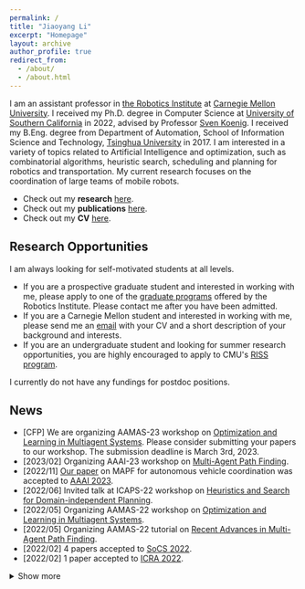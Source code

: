 ```yaml
---
permalink: /
title: "Jiaoyang Li"
excerpt: "Homepage"
layout: archive
author_profile: true
redirect_from: 
  - /about/
  - /about.html
---
```


I am an assistant professor in [the Robotics Institute](https://www.ri.cmu.edu/) at [Carnegie Mellon University](https://www.cmu.edu/). 
I received my Ph.D. degree in Computer Science at [University of Southern California](https://www.usc.edu/) in 2022, advised by Professor [Sven Koenig](http://idm-lab.org/index.html).
I received my B.Eng. degree from Department of Automation, School of Information Science and Technology, [Tsinghua University](https://www.tsinghua.edu.cn/en/) in 2017.
I am interested in a variety of topics related to Artificial Intelligence and optimization, such as combinatorial algorithms, heuristic search, scheduling and planning for robotics and transportation. My current research focuses on the coordination of large teams of mobile robots. 

* Check out my **research** [here](https://jiaoyangli.me/research/).
* Check out my **publications** [here](https://jiaoyangli.me/publications/).
* Check out my **CV** [here](https://jiaoyang-li.github.io/files/CV-Jiaoyang.pdf).

## Research Opportunities
I am always looking for self-motivated students at all levels.

* If you are a prospective graduate student and interested in working with me, 
please apply to one of the [graduate programs](https://www.ri.cmu.edu/ri-education/) offered by the Robotics Institute. 
Please contact me after you have been admitted.
* If you are a Carnegie Mellon student and interested in working with me, 
please send me an [email](mailto:jiaoyanl@andrew.cmu.edu) with your CV and a short description of your background and interests. 
* If you are an undergraduate student and looking for summer research opportunities, you are highly encouraged to apply to CMU's [RISS program](https://riss.ri.cmu.edu/).

I currently do not have any fundings for postdoc positions.

## News  
* \[CFP\] We are organizing AAMAS-23 workshop on [Optimization and Learning in Multiagent Systems](https://optlearnmas23.github.io/). Please consider submitting your papers to our workshop. The submission deadline is March 3rd, 2023. <!-- * \[2022/12\] Honored to receive the IFAAMAS Victor Lesser Distinguished Dissertation Award for [my dissertation](https://jiaoyangli.me/publications/LiPhD22)! -->
* \[2023/02\] Organizing AAAI-23 workshop on [Multi-Agent Path Finding](http://idm-lab.org/wiki/AAAI23-MAPF/index.php/Main/HomePage). 
* \[2022/11\] [Our paper](https://jiaoyangli.me/publications/LiAAAI23) on MAPF for autonomous vehicle coordination was accepted to [AAAI 2023](https://aaai.org/Conferences/AAAI-23/). 
* \[2022/06\] Invited talk at ICAPS-22 workshop on [Heuristics and Search for Domain-independent Planning](http://icaps22.icaps-conference.org/workshops/HSDIP/). 
* \[2022/05\] Organizing AAMAS-22 workshop on [Optimization and Learning in Multiagent Systems](https://optlearnmas22.github.io/). 
* \[2022/05\] Organizing AAMAS-22 tutorial on [Recent Advances in Multi-Agent Path Finding](http://mapf.info/index.php/Tutorial/AAMAS-22). 
* \[2022/02\] 4 papers accepted to [SoCS 2022](https://sites.google.com/unibs.it/socs2022). 
* \[2022/02\] 1 paper accepted to [ICRA 2022](https://www.icra2022.org/). 
<details>
  <summary>Show more</summary>
  <ul>
    <li>
        [2021.12] Our paper on MAPF with precedence constraints was accepted to <a href="https://aamas2022-conference.auckland.ac.nz/">AAMAS 2022</a>.
    </li>
    <li>
        [2021.12] 4 papers accepted to <a href="https://aaai.org/Conferences/AAAI-22/">AAAI 2022</a>.  
    </li>
    <li>
        [2021.08] I was selected to participate in the <a href="https://risingstars21-eecs.mit.edu/">Rising Stars in EECS 2021</a> workshop at MIT.
    </li>
    <li>
       [2021.08] Our system demonstration on railway planning received the People's Choice Best System Demonstration Award at <a href="https://icaps21.icaps-conference.org/awards/">ICAPS 2021</a>. Check out our video <a href="https://youtu.be/Pw4GBL1UhPA">here</a>. 
    </li>
    <li>
        [2021.05] I received a WISE Merit Award from USC.
    </li>
    <li>
        [2021.05] I received a Computer Science Best Research Assistant Award from USC.
    </li>
    <li>
      [2021.04] Our MAPF-LNS paper was accepted to <a href="https://ijcai-21.org/">IJCAI 2021</a>.
    </li>
    <li>
      [2021.02] Our Flatland paper and CBICS paper were accepted to <a href="https://icaps21.icaps-conference.org/">ICAPS 2021</a>.
    </li>
    <li>
      [2021.02] I gave 2 virtual talks on our EECBS paper and RHCR paper at <a href="https://aaai.org/Conferences/AAAI-21/">AAAI 2021</a>.
    </li>
    <li>
      [2020.12] Our team "An_Old_Driver" won both <a href="https://discourse.aicrowd.com/t/round-1-has-finished-round-2-is-starting-soon/3465">Round 1</a> and <a href="https://discourse.aicrowd.com/t/neurips-2020-flatland-winners/4010">Round 2</a> of the <a href="https://www.aicrowd.com/challenges/neurips-2020-flatland-challenge">2020 Flatland Challenge</a>, a rail scheduling competition. I gave a virtual talk at the NeurIPS 2020 competition track.
    </li>
    <li>
      [2020.12] 4 papers accepted to <a href="https://aaai.org/Conferences/AAAI-21/"> AAAI 2021</a>.
    </li>
    <li>
      [2020.10] 2 virtual talks at <a href="https://icaps20.icaps-conference.org/"> ICAPS 2020</a>.
    </li>
    <li>
      [2020.05] <a href="https://www.youtube.com/watch?v=j6PGa9mAdd4&feature=youtu.be"> 2 virtual talks</a> at <a href="https://helios.hud.ac.uk/scommv/socs2020/"> SoCS 2020</a>.
    </li>
    <li>
      [2020.05] <a href="https://underline.io/speakers/307-jiaoyang-li"> 2 virtual talks</a> at <a href="https://aamas2020.conference.auckland.ac.nz/"> AAMAS 2020</a>.
    </li>
    <li>
      [2020.04] Our paper "Multi-Agent Path Finding with Mutex Propagation" received the outstanding student paper award at <a href="https://icaps20.icaps-conference.org/program/awards/"> ICAPS 2020</a>.
    </li>
    <li>
      [2020.04] 2 papers accepted to <a href="https://www.ijcai20.org/"> IJCAI 2020</a>.
    </li>
     <li>
      [2020.02] Visiting the <a href="https://www.monash.edu/it/dsai/optimisation"> Optimization Research Group</a> for 6 months at Monash University, Melbourne, VIC, Australia.
    </li>
    <li>
      [2020.02] A talk at <a href="https://pages.mtu.edu/~lebrown/eaai/"> EAAI 2020</a> in New York, NY, USA.
    </li>
    <li>
      [2020.01] 2 papers accepted to <a href="https://icaps20.icaps-conference.org/"> ICAPS 2020</a>.
    </li>
    <li>
      [2020.01] A paper and an extended abstract accepted to <a href="https://aamas2020.conference.auckland.ac.nz/"> AAMAS 2020</a>.
    </li>
    <li>
      [2019.11] Visited Prof. <a href="https://felner.wixsite.com/home">Ariel Felner</a>'s group for 2 weeks at Ben-Gurion University, Be'er Sheva, Israel.
    </li>
    <li>
      [2019.10] A <a href="https://www.twitch.tv/videos/513668031?collection=muQS7ntJ2RVwXQ">talk</a> at the Amazon Research Awards – Robotics Symposium in Boston, MA, USA.
    </li>
    <li>
      [2019.08] 2 talks at <a href="https://www.ijcai19.org/"> IJCAI 2019</a> in Macau, China.
    </li>
    <li>
      [2019.07] 2 talks at <a href="https://icaps19.icaps-conference.org/"> ICAPS 2019</a> in Berkeley, CA, USA.
    </li>
    <li>
      [2019.05] Summer research intern at <a href="https://www.amazonrobotics.com/">Amazon Robotics</a>, Seattle, WA, USA.
    </li>
    <li>
      [2019.05] A paper accepted to <a href="https://www.ijcai19.org/">IJCAI 2019</a>.</li>
    <li>
      [2019.03] Received a Technology Commercialization Award from the USC Stevens Center for Innovation Technology.
    </li>
    <li>
      [2019.02] 2 short papers accepted to <a href="https://icaps19.icaps-conference.org/">ICAPS 2019</a>.
    </li>
    <li>
      [2019.01] 2 spotlight talks at <a href="https://aaai.org/Conferences/AAAI-19/">AAAI 2019</a> in Honolulu, Hawaii, USA.
    </li>
    <li>
      [2019.01] A paper and an extended abstract accepted to <a href="http://aamas2019.encs.concordia.ca/">AAMAS 2019</a>.
    </li>
    <li>
      [2018.12] Visited Prof. <a href="https://felner.wixsite.com/home">Ariel Felner</a>'s group for 3 weeks at Ben-Gurion University, Be'er Sheva, Israel. 
    </li>
    <li>
      [2018.11] 3 papers accepted to <a href="https://aaai.org/Conferences/AAAI-19/">AAAI 2019</a>.
    </li>
    <li>
      [2018.04] A paper accepted to <a href="https://www.ijcai-18.org/">IJCAI 2018</a>.
    </li>
    <li>
      [2018.01] An extended abstract accepted to <a href="http://celweb.vuse.vanderbilt.edu/aamas18/">AAMAS 2018</a>.
    </li>
    <li>
      [2018.01] A short paper accepted to <a href="http://icaps18.icaps-conference.org/">ICAPS 2018</a>.
    </li>
    <li>
      [2017.08] PhD student at USC! 
    </li>
  </ul>
</details>
